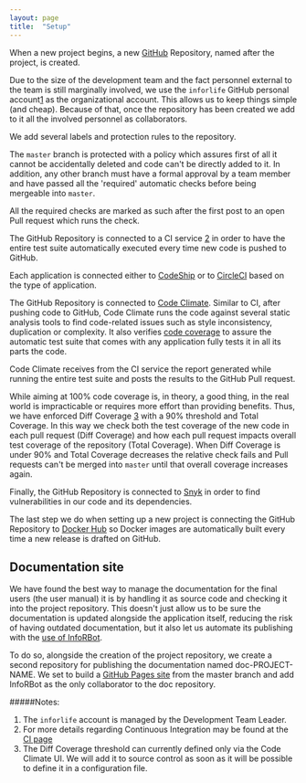 ```yaml
---
layout: page
title:  "Setup"
---
```


When a new project begins, a new [GitHub](https://inforlife.github.io/process/services/github.html) Repository, named after the project, is created.

Due to the size of the development team and the fact personnel external to the team is still marginally involved, we use the `inforlife` GitHub personal account[1](#notes) as the organizational account. This allows us to keep things simple (and cheap).
Because of that, once the repository has been created we add to it all the involved personnel as collaborators.

We add several labels and protection rules to the repository.

The `master` branch is protected with a policy which assures first of all it cannot be accidentally deleted and code can't be directly added to it. In addition, any other branch must have a formal approval by a team member and have passed all the 'required' automatic checks before being mergeable into `master`.

All the required checks are marked as such after the first post to an open Pull request which runs the check.

The GitHub Repository is connected to a CI service [2](#notes) in order to have the entire test suite automatically executed every time new code is pushed to GitHub.

Each application is connected either to [CodeShip](https://inforlife.github.io/process/services/codeship.html) or to [CircleCI](https://inforlife.github.io/process/services/circleci.html) based on the type of application.

The GitHub Repository is connected to [Code Climate](https://inforlife.github.io/process/services/codeclimate.html). Similar to CI, after pushing code to GitHub, Code Climate runs the code against several static analysis tools to find code-related issues such as style inconsistency, duplication or complexity. It also verifies [code coverage](https://en.wikipedia.org/wiki/Code_coverage) to assure the automatic test suite that comes with any application fully tests it in all its parts the code.

Code Climate receives from the CI service the report generated while running the entire test suite and posts the results to the GitHub Pull request.

While aiming at 100% code coverage is, in theory, a good thing, in the real world is impracticable or requires more effort than providing benefits. Thus, we have enforced Diff Coverage [3](#notes) with a 90% threshold and Total Coverage. In this way we check both the test coverage of the new code in each pull request (Diff Coverage) and how each pull request impacts overall test coverage of the repository (Total Coverage). When Diff Coverage is under 90% and Total Coverage decreases the relative check fails and Pull requests can't be merged into `master` until that overall coverage increases again.

Finally, the GitHub Repository is connected to [Snyk](https://inforlife.github.io/process/services/snyk.html) in order to find vulnerabilities in our code and its dependencies.

The last step we do when setting up a new project is connecting the GitHub Repository to [Docker Hub](https://inforlife.github.io/process/services/dockerhub.html) so Docker images are automatically built every time a new release is drafted on GitHub.

## Documentation site
We have found the best way to manage the documentation for the final users (the user manual) it is by handling it as source code and checking it into the project repository. This doesn't just allow us to be sure the documentation is updated alongside the application itself, reducing the risk of having outdated documentation, but it also let us automate its publishing with the [use of InfoRBot](https://inforlife.github.io/process/release.html).

To do so, alongside the creation of the project repository, we create a second repository for publishing the documentation named doc-PROJECT-NAME. We set to build a [GitHub Pages site](https://pages.github.com/) from the master branch and add InfoRBot as the only collaborator to the doc repository.


#####Notes:
1. The `inforlife` account is managed by the Development Team Leader.
2. For more details regarding Continuous Integration may be found at the [CI page](https://inforlife.github.io/process/ci.html)
3. The Diff Coverage threshold can currently defined only via the Code Climate UI. We will add it to source control as soon as it will be possible to define it in a configuration file.

